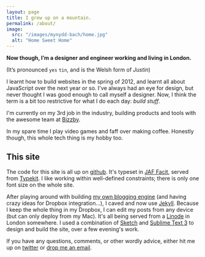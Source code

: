 ```yaml
---
layout: page
title: I grew up on a mountain.
permalink: /about/
image:
  src: "/images/mynydd-bach/home.jpg"
  alt: "Home Sweet Home"
---
```


**Now though, I’m a designer and engineer working and living in London.**

(It’s pronounced `yes` `tin`, and is the Welsh form of *Justin*)

I learnt how to build websites in the spring of 2012, and learnt all about JavaScript over the next year or so. I've always had an eye for design, but never thought I was good enough to call myself a designer. Now, I think the term is a bit too restrictive for what I do each day: *build stuff*.

I'm currently on my 3rd job in the industry, building products and tools with the awesome team at [Bizzby](http://bizzby.com).

In my spare time I play video games and faff over making coffee. Honestly though, this whole tech thing is my hobby too.

## This site

The code for this site is all up on [github](https://github.com/iest/iest.co). It's typeset in [JAF Facit](http://justanotherfoundry.com/facit), served from [Typekit](https://typekit.com/fonts/jaf-facitweb). I like working within well-defined constraints; there is only one font size on the whole site.

After playing around with building [my own blogging engine](https://github.com/iest/derp) (and having crazy ideas for Dropbox integration...), I caved and now use [Jekyll](http://jekyllrb.com). Because I keep the whole thing in my Dropbox, I can edit my posts from any device (but can only deploy from my Mac). It's all being served from a [Linode](https://www.linode.com) in London somewhere. I used a combination of [Sketch](http://bohemiancoding.com/sketch/) and [Sublime Text 3](http://www.sublimetext.com/3) to design and build the site, over a few evening's work.

If you have any questions, comments, or other wordly advice, either hit me up on [twitter](http://twitter.com/_iest) or [drop me an email](mailto:hello@iest.co).